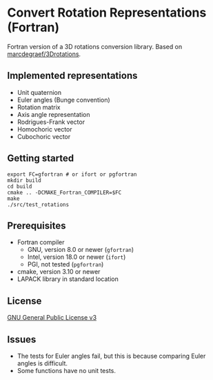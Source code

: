 # Convert Rotation Representations (Fortran)

Fortran version of a 3D rotations conversion library.
Based on [marcdegraef/3Drotations](https://github.com/marcdegraef/3Drotations).

## Implemented representations
- Unit quaternion
- Euler angles (Bunge convention)
- Rotation matrix
- Axis angle representation
- Rodrigues-Frank vector
- Homochoric vector
- Cubochoric vector

## Getting started

```
export FC=gfortran # or ifort or pgfortran
mkdir build
cd build
cmake .. -DCMAKE_Fortran_COMPILER=$FC
make
./src/test_rotations
```

## Prerequisites
- Fortran compiler
  - GNU, version 8.0 or newer (`gfortran`)
  - Intel, version 18.0 or newer (`ifort`)
  - PGI, not tested (`pgfortran`)
- cmake, version 3.10 or newer
- LAPACK library in standard location

## License

[GNU General Public License v3](https://www.gnu.org/licenses/gpl-3.0.en.html)

## Issues

- The tests for Euler angles fail, but this is because comparing Euler angles is difficult.
- Some functions have no unit tests.
